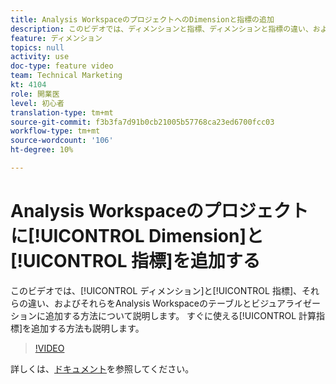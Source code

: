 ```yaml
---
title: Analysis WorkspaceのプロジェクトへのDimensionと指標の追加
description: このビデオでは、ディメンションと指標、ディメンションと指標の違い、およびそれらをAnalysis Workspaceのテーブルやビジュアライゼーションに追加する方法について説明します。 すぐに使える計算指標を追加する方法も説明します。
feature: ディメンション
topics: null
activity: use
doc-type: feature video
team: Technical Marketing
kt: 4104
role: 開業医
level: 初心者
translation-type: tm+mt
source-git-commit: f3b3fa7d91b0cb21005b57768ca23ed6700fcc03
workflow-type: tm+mt
source-wordcount: '106'
ht-degree: 10%

---
```



# Analysis Workspaceのプロジェクトに[!UICONTROL Dimension]と[!UICONTROL 指標]を追加する

このビデオでは、[!UICONTROL ディメンション]と[!UICONTROL 指標]、それらの違い、およびそれらをAnalysis Workspaceのテーブルとビジュアライゼーションに追加する方法について説明します。 すぐに使える[!UICONTROL 計算指標]を追加する方法も説明します。

>[!VIDEO](https://video.tv.adobe.com/v/30606/?quality=12)

詳しくは、[ドキュメント](https://docs.adobe.com/content/help/ja-JP/analytics/analyze/analysis-workspace/components/analysis-workspace-components.html)を参照してください。

